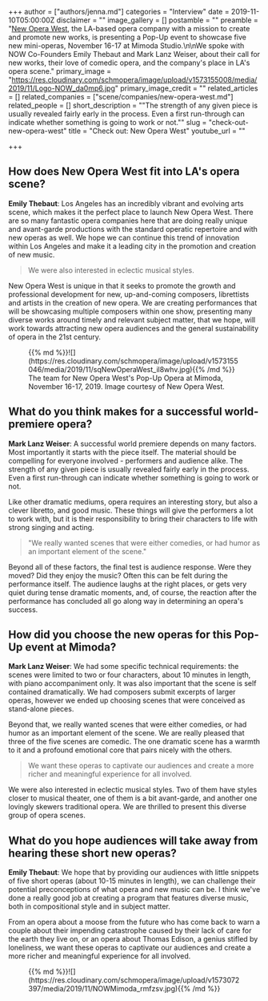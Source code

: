 +++
author = ["authors/jenna.md"]
categories = "Interview"
date = 2019-11-10T05:00:00Z
disclaimer = ""
image_gallery = []
postamble = ""
preamble = "[New Opera West](/scene/companies/new-opera-west/), the LA-based opera company with a mission to create and promote new works, is presenting a Pop-Up event to showcase five new mini-operas, November 16-17 at Mimoda Studio.\n\nWe spoke with NOW Co-Founders Emily Thebaut and Mark Lanz Weiser, about their call for new works, their love of comedic opera, and the company's place in LA's opera scene."
primary_image = "https://res.cloudinary.com/schmopera/image/upload/v1573155008/media/2019/11/Logo-NOW_da0mp6.jpg"
primary_image_credit = ""
related_articles = []
related_companies = ["scene/companies/new-opera-west.md"]
related_people = []
short_description = "\"The strength of any given piece is usually revealed fairly early in the process. Even a first run-through can indicate whether something is going to work or not.\""
slug = "check-out-new-opera-west"
title = "Check out: New Opera West"
youtube_url = ""

+++
## How does New Opera West fit into LA's opera scene?

**Emily Thebaut**: Los Angeles has an incredibly vibrant and evolving arts scene, which makes it the perfect place to launch New Opera West.  There are so many fantastic opera companies here that are doing really unique and avant-garde productions with the standard operatic repertoire and with new operas as well. We hope we can continue this trend of innovation within Los Angeles and make it a leading city in the promotion and creation of new music.

> We were also interested in eclectic musical styles.

New Opera West is unique in that it seeks to promote the growth and professional development for new, up-and-coming composers, librettists and artists in the creation of new opera.  We are creating performances that will be showcasing multiple composers within one show, presenting many diverse works around timely and relevant subject matter, that we hope, will work towards attracting new opera audiences and the general sustainability of opera in the 21st century.

<figure data-type="image">{{% md %}}![](https://res.cloudinary.com/schmopera/image/upload/v1573155046/media/2019/11/sqNewOperaWest_il8whv.jpg){{% /md %}}  
<figcaption>The team for New Opera West's Pop-Up Opera at Mimoda, November 16-17, 2019. Image courtesy of New Opera West.</figcaption>

</figure>

## What do you think makes for a successful world-premiere opera?

**Mark Lanz Weiser**: A successful world premiere depends on many factors. Most importantly it starts with the piece itself. The material should be compelling for everyone involved - performers and audience alike. The strength of any given piece is usually revealed fairly early in the process. Even a first run-through can indicate whether something is going to work or not.

Like other dramatic mediums, opera requires an interesting story, but also a clever libretto, and good music. These things will give the performers a lot to work with, but it is their responsibility to bring their characters to life with strong singing and acting.

> "We really wanted scenes that were either comedies, or had humor as an important element of the scene."

Beyond all of these factors, the final test is audience response. Were they moved? Did they enjoy the music? Often this can be felt during the performance itself. The audience laughs at the right places, or gets very quiet during tense dramatic moments, and, of course, the reaction after the performance has concluded all go along way in determining an opera's success.

## How did you choose the new operas for this Pop-Up event at Mimoda?

**Mark Lanz Weiser**: We had some specific technical requirements: the scenes were limited to two or four characters, about 10 minutes in length, with piano accompaniment only. It was also important that the scene is self contained dramatically. We had composers submit excerpts of larger operas, however we ended up choosing scenes that were conceived as stand-alone pieces.

Beyond that, we really wanted scenes that were either comedies, or had humor as an important element of the scene. We are really pleased that three of the five scenes are comedic. The one dramatic scene has a warmth to it and a profound emotional core that pairs nicely with the others.

> We want these operas to captivate our audiences and create a more richer and meaningful experience for all involved.

We were also interested in eclectic musical styles. Two of them have styles closer to musical theater, one of them is a bit avant-garde, and another one lovingly skewers traditional opera. We are thrilled to present this diverse group of opera scenes.

## What do you hope audiences will take away from hearing these short new operas?

**Emily Thebaut**: We hope that by providing our audiences with little snippets of five short operas (about 10-15 minutes in length), we can challenge their potential preconceptions of what opera and new music can be.  I think we've done a really good job at creating a program that features diverse music, both in compositional style and in subject matter.

From an opera about a moose from the future who has come back to warn a couple about their impending catastrophe caused by their lack of care for the earth they live on, or an opera about Thomas Edison, a genius stifled by loneliness, we want these operas to captivate our audiences and create a more richer and meaningful experience for all involved.

<figure data-type="image">{{% md %}}![](https://res.cloudinary.com/schmopera/image/upload/v1573072397/media/2019/11/NOWMimoda_rmfzsv.jpg){{% /md %}}  
</figure>